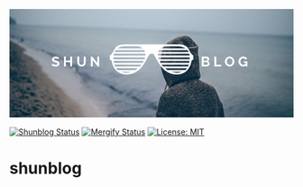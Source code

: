 <p align="center">
  <img src="assets/shunblog.png">
</p>

[![Shunblog Status](https://github.com/shunkakinoki/shunblog/workflows/Sync/badge.svg)](https://github.com/shunkakinoki/shunblog/actions)
[![Mergify Status](https://img.shields.io/endpoint.svg?url=https://gh.mergify.io/badges/shunkakinoki/shunblog&style=flat-square)](https://mergify.io)
[![License: MIT](https://img.shields.io/badge/License-MIT-purple.svg)](https://opensource.org/licenses/MIT)

# shunblog
